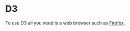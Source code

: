 D3
====

To use D3 all you need is a web browser such as [Firefox](https://www.mozilla.org/firefox/).
